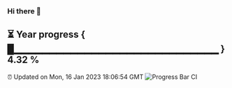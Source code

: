 ### Hi there 👋
⏳ Year progress { █▁▁▁▁▁▁▁▁▁▁▁▁▁▁▁▁▁▁▁▁▁▁▁▁▁▁▁▁▁ } 4.32 %
---
⏰ Updated on Mon, 16 Jan 2023 18:06:54 GMT
![Progress Bar CI](https://github.com/Moyi321/Moyi321/workflows/Progress%20Bar%20CI/badge.svg)
